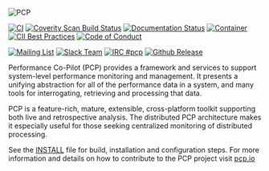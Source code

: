 ![PCP](images/pcpicon.png)

[![CI](https://github.com/performancecopilot/pcp/workflows/CI/badge.svg)](https://performancecopilot.github.io/qa-reports/reports/latest/)
[![Coverity Scan Build Status](https://scan.coverity.com/projects/15853/badge.svg)](https://scan.coverity.com/projects/15853)
[![Documentation Status](https://readthedocs.org/projects/pcp/badge/?version=latest)](https://pcp.readthedocs.io)
[![Container](https://quay.io/repository/performancecopilot/pcp/status)](https://quay.io/repository/performancecopilot/pcp)
[![CII Best Practices](https://bestpractices.coreinfrastructure.org/projects/1872/badge)](https://bestpractices.coreinfrastructure.org/projects/1872)
[![Code of Conduct](https://img.shields.io/badge/Contributor%20Covenant-2.1-4b.svg)](CODE_OF_CONDUCT.md) 

[![Mailing List](https://img.shields.io/badge/Mailing%20List-pcp-blue.svg)](https://groups.io/g/pcp)
[![Slack Team](https://img.shields.io/badge/Slack-pcp-blue.svg)](https://h7zo83mvt1.execute-api.us-west-2.amazonaws.com/Express/)
[![IRC #pcp](https://img.shields.io/badge/IRC-pcp-blue.svg)](https://web.libera.chat/#pcp)
[![Github Release](https://img.shields.io/github/release/performancecopilot/pcp.svg)](https://github.com/performancecopilot/pcp/releases/latest)

Performance Co-Pilot (PCP) provides a framework and services to support
system-level performance monitoring and management. It presents a unifying
abstraction for all of the performance data in a system, and many tools
for interrogating, retrieving and processing that data.

PCP is a feature-rich, mature, extensible, cross-platform toolkit
supporting both live and retrospective analysis. The distributed PCP
architecture makes it especially useful for those seeking centralized
monitoring of distributed processing.

See the [INSTALL](INSTALL.md) file for build, installation and configuration steps.
For more information and details on how to contribute to the PCP project
visit [pcp.io](https://pcp.io/community.html)
